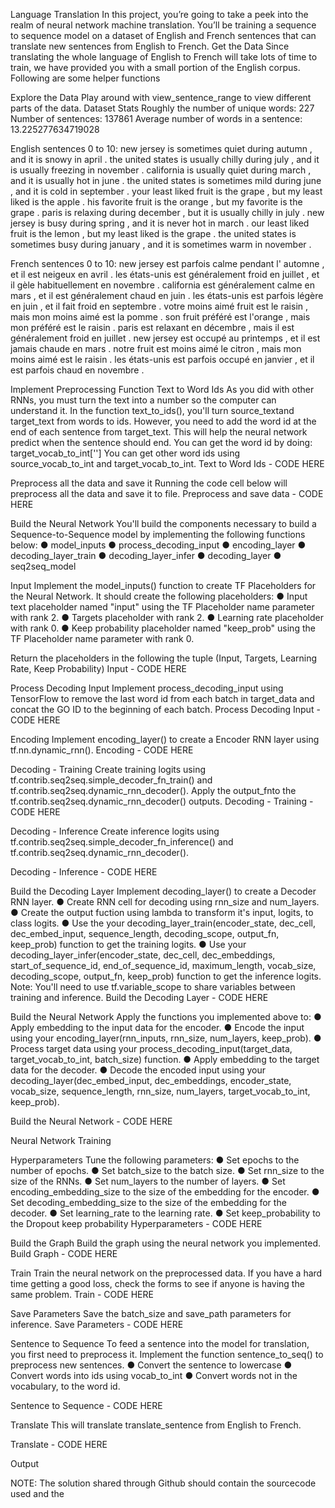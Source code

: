 Language Translation
In this project, you’re going to take a peek into the realm of neural network machine
translation. You’ll be training a sequence to sequence model on a dataset of English and French
sentences that can translate new sentences from English to French.
Get the Data
Since translating the whole language of English to French will take lots of time to train, we have
provided you with a small portion of the English corpus.
Following are some helper functions

Explore the Data
Play around with view_sentence_range to view different parts of the data.
Dataset Stats
Roughly the number of unique words: 227
Number of sentences: 137861
Average number of words in a sentence: 13.225277634719028

English sentences 0 to 10:
new jersey is sometimes quiet during autumn , and it is snowy in april .
the united states is usually chilly during july , and it is usually freezing in november .
california is usually quiet during march , and it is usually hot in june .
the united states is sometimes mild during june , and it is cold in september .
your least liked fruit is the grape , but my least liked is the apple .
his favorite fruit is the orange , but my favorite is the grape .
paris is relaxing during december , but it is usually chilly in july .
new jersey is busy during spring , and it is never hot in march .
our least liked fruit is the lemon , but my least liked is the grape .
the united states is sometimes busy during january , and it is sometimes warm in november .

French sentences 0 to 10:
new jersey est parfois calme pendant l' automne , et il est neigeux en avril .
les états-unis est généralement froid en juillet , et il gèle habituellement en novembre .
california est généralement calme en mars , et il est généralement chaud en juin .
les états-unis est parfois légère en juin , et il fait froid en septembre .
votre moins aimé fruit est le raisin , mais mon moins aimé est la pomme .
son fruit préféré est l'orange , mais mon préféré est le raisin .
paris est relaxant en décembre , mais il est généralement froid en juillet .
new jersey est occupé au printemps , et il est jamais chaude en mars .
notre fruit est moins aimé le citron , mais mon moins aimé est le raisin .
les états-unis est parfois occupé en janvier , et il est parfois chaud en novembre .

Implement Preprocessing Function
Text to Word Ids
As you did with other RNNs, you must turn the text into a number so the computer can
understand it. In the function text_to_ids(), you'll turn source_textand target_text from words
to ids. However, you need to add the <EOS> word id at the end of each sentence from
target_text. This will help the neural network predict when the sentence should end.
You can get the <EOS> word id by doing:
target_vocab_to_int[​'<EOS>'​]
You can get other word ids using source_vocab_to_int and target_vocab_to_int.
Text to Word Ids - CODE HERE

Preprocess all the data and save it
Running the code cell below will preprocess all the data and save it to file.
Preprocess and save data - CODE HERE

Build the Neural Network
You'll build the components necessary to build a Sequence-to-Sequence model by
implementing the following functions below:
● model_inputs
● process_decoding_input
● encoding_layer
● decoding_layer_train
● decoding_layer_infer
● decoding_layer
● seq2seq_model

Input
Implement the model_inputs() function to create TF Placeholders for the Neural Network. It should
create the following placeholders:
● Input text placeholder named "input" using the TF Placeholder name parameter
with rank 2.
● Targets placeholder with rank 2.
● Learning rate placeholder with rank 0.
● Keep probability placeholder named "keep_prob" using the TF Placeholder name
parameter with rank 0.

Return the placeholders in the following the tuple (Input, Targets, Learning Rate, Keep Probability)
Input - CODE HERE

Process Decoding Input
Implement process_decoding_input using TensorFlow to remove the last word id from each batch in
target_data and concat the GO ID to the beginning of each batch.
Process Decoding Input - CODE HERE

Encoding
Implement encoding_layer() to create a Encoder RNN layer using tf.nn.dynamic_rnn().
Encoding - CODE HERE

Decoding - Training
Create training logits using tf.contrib.seq2seq.simple_decoder_fn_train() and
tf.contrib.seq2seq.dynamic_rnn_decoder(). Apply the output_fnto the
tf.contrib.seq2seq.dynamic_rnn_decoder() outputs.
Decoding - Training - CODE HERE

Decoding - Inference
Create inference logits using tf.contrib.seq2seq.simple_decoder_fn_inference() and
tf.contrib.seq2seq.dynamic_rnn_decoder().

Decoding - Inference - CODE HERE

Build the Decoding Layer
Implement decoding_layer() to create a Decoder RNN layer.
● Create RNN cell for decoding using rnn_size and num_layers.
● Create the output fuction using lambda to transform it's input, logits, to class logits.
● Use the your decoding_layer_train(encoder_state, dec_cell, dec_embed_input,
sequence_length, decoding_scope, output_fn, keep_prob) function to get the
training logits.
● Use your decoding_layer_infer(encoder_state, dec_cell, dec_embeddings,
start_of_sequence_id, end_of_sequence_id, maximum_length, vocab_size,
decoding_scope, output_fn, keep_prob) function to get the inference logits.
Note: You'll need to use tf.variable_scope to share variables between training and inference.
Build the Decoding Layer - CODE HERE

Build the Neural Network
Apply the functions you implemented above to:
● Apply embedding to the input data for the encoder.
● Encode the input using your encoding_layer(rnn_inputs, rnn_size, num_layers,
keep_prob).
● Process target data using your process_decoding_input(target_data,
target_vocab_to_int, batch_size) function.
● Apply embedding to the target data for the decoder.
● Decode the encoded input using your decoding_layer(dec_embed_input,
dec_embeddings, encoder_state, vocab_size, sequence_length, rnn_size,
num_layers, target_vocab_to_int, keep_prob).

Build the Neural Network - CODE HERE

Neural Network Training

Hyperparameters
Tune the following parameters:
● Set epochs to the number of epochs.
● Set batch_size to the batch size.
● Set rnn_size to the size of the RNNs.
● Set num_layers to the number of layers.
● Set encoding_embedding_size to the size of the embedding for the encoder.
● Set decoding_embedding_size to the size of the embedding for the decoder.
● Set learning_rate to the learning rate.
● Set keep_probability to the Dropout keep probability
Hyperparameters - CODE HERE

Build the Graph
Build the graph using the neural network you implemented.
Build Graph - CODE HERE

Train
Train the neural network on the preprocessed data. If you have a hard time getting a good loss,
check the forms to see if anyone is having the same problem.
Train - CODE HERE

Save Parameters
Save the batch_size and save_path parameters for inference.
Save Parameters - CODE HERE

Sentence to Sequence
To feed a sentence into the model for translation, you first need to preprocess it. Implement the
function sentence_to_seq() to preprocess new sentences.
● Convert the sentence to lowercase
● Convert words into ids using vocab_to_int
● Convert words not in the vocabulary, to the <UNK> word id.

Sentence to Sequence - CODE HERE

Translate
This will translate translate_sentence from English to French.

Translate - CODE HERE

Output

NOTE:​ ​The​ ​solution​ ​shared​ ​through​ ​Github​ ​should​ ​contain​ ​the​ ​source​ ​code​ ​used​ ​and​ ​the​
